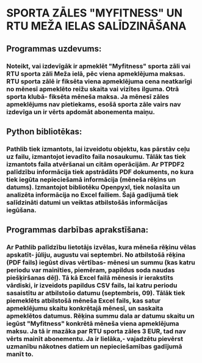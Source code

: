 # SPORTA ZĀLES "MYFITNESS" UN RTU MEŽA IELAS SALĪDZINĀŠANA

## Programmas uzdevums:
### Noteikt, vai izdevīgāk ir  apmeklēt "Myfitness" sporta zāli vai RTU sporta zāli Meža ielā, pēc viena apmeklējuma maksas. RTU sporta zālē ir fiksēta viena apmeklējuma cena neatkarīgi no mēnesī apmeklēto reižu skaita vai vizītes ilguma. Otrā sporta klubā- fiksēta mēneša maksa. Ja mēnesī zāles apmeklējums nav pietiekams, esošā sporta zāle vairs nav izdevīga un ir vērts apdomāt abonementa maiņu.

## Python bibliotēkas:
### Pathlib tiek izmantots, lai izveidotu objektu, kas pārstāv ceļu uz failu, izmantojot ievadīto faila nosaukumu. Tālāk tas tiek izmantots faila atvēršanai un citām operācijām. Ar PTPDF2 palīdzību informācija tiek apstrādāts PDF dokuments, no kura tiek iegūta nepieciešamā informācija (mēneša rēķins un datums). Izmantojot bibliotēku Openpyxl, tiek nolasīta un analizēta informācija no Excel failiem. Šajā gadījumā tiek salīdzināti datumi un veiktas atbilstošās informācijas iegūšana.

## Programmas darbības aprakstīšana:
### Ar Pathlib palīdzību lietotājs izvēlas, kura mēneša rēķinu vēlas apskatīt- jūliju, augustu vai septembri. No atbilstošā rēķina (PDF fails) iegūst divas vērtības- mēnesi un summu (kas katru periodu var mainīties, piemēram, papildus soda naudas piešķiršanas dēļ). Tā kā Excel failā mēnesis ir ierakstīts vārdiski, ir izveidots papildus CSV fails, lai katru periodu sasaistītu ar atbilstošo datumu (septembris, 09). Tālāk tiek piemeklēts atbilstošā mēneša Excel fails, kas satur apmeklējumu skaitu konkrētajā mēnesī, un saskaita apmeklētos datumus. Rēķina summu dala ar datumu skaitu un iegūst "Myfitness" konkrētā mēneša viena apmeklējuma maksu. Ja tā ir mazāka par RTU sporta zāles 3 EUR, tad nav vērts mainīt abonementu. Ja ir lielāka,- vajadzētu pievērst uzmanību nākotnes datiem un nepieciešamības gadījumā manīt to.
